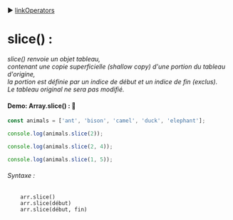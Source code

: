 :arrow_forward: [linkOperators](../link/linkOperators.md)

# slice() :
 
_slice() renvoie un objet tableau, </br>
contenant une copie superficielle (shallow copy) d'une portion du tableau d'origine, </br> 
la portion est définie par un indice de début et un indice de fin (exclus). </br>
Le tableau original ne sera pas modifié._

#### Demo: Array.slice() : :speech_balloon:

````js
const animals = ['ant', 'bison', 'camel', 'duck', 'elephant'];

console.log(animals.slice(2));

console.log(animals.slice(2, 4));

console.log(animals.slice(1, 5));
````

###### Syntaxe :

        arr.slice()
        arr.slice(début)
        arr.slice(début, fin)

